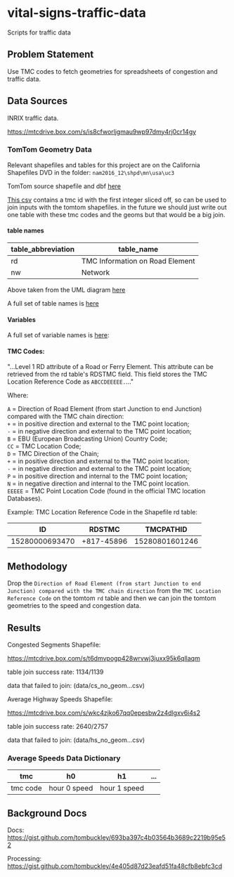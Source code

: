 # vital-signs-traffic-data
Scripts for traffic data

## Problem Statement  

Use TMC codes to fetch geometries for spreadsheets of congestion and traffic data.

## Data Sources

INRIX traffic data.  

https://mtcdrive.box.com/s/is8cfworljgmau9wp97dmy4rj0cr14gy

### TomTom Geometry Data   

Relevant shapefiles and tables for this project are on the California Shapefiles DVD in the folder: `nam2016_12\shpd\mn\usa\uc3` 

TomTom source shapefile and dbf [here](https://mtcdrive.box.com/s/rqod8oybpqpnx6ym0osi2h0hoo4znbmb)   

[This csv](https://mtcdrive.box.com/s/hlxi38dsr7v6z5rzubhny85vvtol90a5) contains a tmc id with the first integer sliced off, so can be used to join inputs with the tomtom shapefiles. in the future we should just write out one table with these tmc codes and the geoms but that would be a big join.   

#### table names  

table_abbreviation|table_name
------|------
rd|TMC Information on Road Element  
nw|Network  

Above taken from the UML diagram [here](https://mtcdrive.app.box.com/file/65188361825)    

A full set of table names is [here](https://gist.github.com/tombuckley/2648c8fe9a776e2658d03a76769b07c4)    

#### Variables  

A full set of variable names is [here](https://gist.github.com/tombuckley/130773fd00026069ed4565eb40e1d88f):   

#### TMC Codes:   

"...Level 1 RD attribute of a Road or Ferry Element. This attribute can be retrieved from the rd table's RDSTMC field. This field stores the TMC Location Reference Code as `ABCCDEEEEE.`..."   

Where:  
  
`A` = Direction of Road Element (from start Junction to end Junction) compared with the TMC chain direction:   
`+` = in positive direction and external to the TMC point location;   
`-` = in negative direction and external to the TMC point location;   
`B` = EBU (European Broadcasting Union) Country Code;   
`CC` = TMC Location Code;   
`D` = TMC Direction of the Chain;   
`+` = in positive direction and external to the TMC point location;   
`-` = in negative direction and external to the TMC point location;   
`P` = in positive direction and internal to the TMC point location;   
`N` = in negative direction and internal to the TMC point location.   
`EEEEE` = TMC Point Location Code (found in the official TMC location Databases).   

Example: TMC Location Reference Code in the Shapefile rd table:     

ID|RDSTMC|TMCPATHID  
--|-----|-------  
15280000693470|+817-45896|15280801601246   

## Methodology

Drop the `Direction of Road Element (from start Junction to end Junction) compared with the TMC chain direction` from the `TMC Location Reference Code` on the tomtom `rd` table and then we can join the tomtom geometries to the speed and congestion data.  
  
## Results  

Congested Segments Shapefile:  

https://mtcdrive.box.com/s/t6dmvpogp428wrvwj3juxx95k6qllaqm  

table join success rate: 1134/1139  

data that failed to join: (data/cs_no_geom...csv)  

Average Highway Speeds Shapefile:  

https://mtcdrive.box.com/s/wkc4zjko67qq0epesbw2z4dlgxv6i4s2  

table join success rate: 2640/2757  

data that failed to join: (data/hs_no_geom...csv)  

### Average Speeds Data Dictionary   

tmc|h0|h1|...   
--|-----|-------|---    
tmc code|hour 0 speed|hour 1 speed   

## Background Docs  

Docs: https://gist.github.com/tombuckley/693ba397c4b03564b3689c2219b95e52  

Processing: https://gist.github.com/tombuckley/4e405d87d23eafd51fa48cfb8ebfc3cd  
